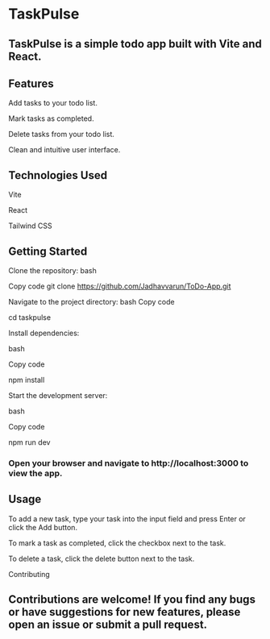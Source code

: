 # TaskPulse 
## TaskPulse is a simple todo app built with Vite and React.

## Features
Add tasks to your todo list.

Mark tasks as completed.

Delete tasks from your todo list.

Clean and intuitive user interface.


## Technologies Used
Vite

React

Tailwind CSS


## Getting Started
Clone the repository:
bash

Copy code
git clone https://github.com/Jadhavvarun/ToDo-App.git

Navigate to the project directory:
bash
Copy code

cd taskpulse

Install dependencies:

bash

Copy code

npm install

Start the development server:

bash

Copy code

npm run dev

### Open your browser and navigate to http://localhost:3000 to view the app.
## Usage
To add a new task, type your task into the input field and press Enter or click the Add button.

To mark a task as completed, click the checkbox next to the task.

To delete a task, click the delete button next to the task.

Contributing

## Contributions are welcome! If you find any bugs or have suggestions for new features, please open an issue or submit a pull request.
